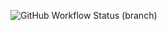 ![GitHub Workflow Status (branch)](https://img.shields.io/github/actions/workflow/status/parvat07/sem/main.yml?branch=master)